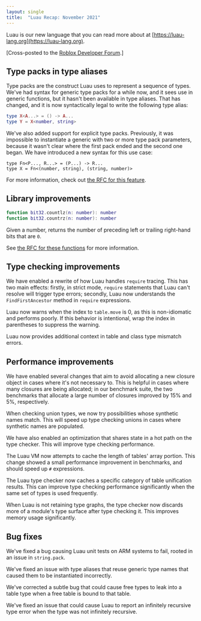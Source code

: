 ```yaml
---
layout: single
title:  "Luau Recap: November 2021"
---
```


Luau is our new language that you can read more about at [https://luau-lang.org](https://luau-lang.org).

[Cross-posted to the [Roblox Developer Forum](https://devforum.roblox.com/t/luau-recap-november-2021/).]

## Type packs in type aliases

Type packs are the construct Luau uses to represent a sequence of types. We've had syntax for generic type packs for a while now, and it sees use in generic functions, but it hasn't been available in type aliases. That has changed, and it is now syntactically legal to write the following type alias:
```lua
type X<A...> = () -> A...
type Y = X<number, string>
```

We've also added support for explicit type packs. Previously, it was impossible to instantiate a generic with two or more type pack parameters, because it wasn't clear where the first pack ended and the second one began. We have introduced a new syntax for this use case:
```
type Fn<P..., R...> = (P...) -> R...
type X = Fn<(number, string), (string, number)>
```

For more information, check out [the RFC for this feature](https://github.com/Roblox/luau/blob/f86d4c6995418e489a55be0100159009492778ff/rfcs/syntax-type-alias-type-packs.md).

## Library improvements

```lua
function bit32.countlz(n: number): number
function bit32.countrz(n: number): number
```
Given a number, returns the number of preceding left or trailing right-hand bits that are `0`.

See [the RFC for these functions](https://github.com/Roblox/luau/blob/f86d4c6995418e489a55be0100159009492778ff/rfcs/function-bit32-countlz-countrz.md) for more information.

## Type checking improvements

We have enabled a rewrite of how Luau handles `require` tracing. This has two main effects: firstly, in strict mode, `require` statements that Luau can't resolve will trigger type errors; secondly, Luau now understands the `FindFirstAncestor` method in `require` expressions.

Luau now warns when the index to `table.move` is 0, as this is non-idiomatic and performs poorly. If this behavior is intentional, wrap the index in parentheses to suppress the warning.

Luau now provides additional context in table and class type mismatch errors.

## Performance improvements

We have enabled several changes that aim to avoid allocating a new closure object in cases where it's not necessary to. This is helpful in cases where many closures are being allocated; in our benchmark suite, the two benchmarks that allocate a large number of closures improved by 15% and 5%, respectively.

When checking union types, we now try possibilities whose synthetic names match. This will speed up type checking unions in cases where synthetic names are populated.

We have also enabled an optimization that shares state in a hot path on the type checker. This will improve type checking performance.

The Luau VM now attempts to cache the length of tables' array portion. This change showed a small performance improvement in benchmarks, and should speed up `#` expressions.

The Luau type checker now caches a specific category of table unification results. This can improve type checking performance significantly when the same set of types is used frequently.

When Luau is not retaining type graphs, the type checker now discards more of a module's type surface after type checking it. This improves memory usage significantly.

## Bug fixes

We've fixed a bug causing Luau unit tests on ARM systems to fail, rooted in an issue in `string.pack`.

We've fixed an issue with type aliases that reuse generic type names that caused them to be instantiated incorrectly.

We've corrected a subtle bug that could cause free types to leak into a table type when a free table is bound to that table.

We've fixed an issue that could cause Luau to report an infinitely recursive type error when the type was not infinitely recursive.
